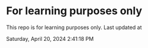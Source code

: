 # For learning purposes only
This repo is for learning purposes only.
Last updated at

Saturday, April 20, 2024 2:41:18 PM

